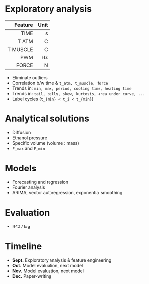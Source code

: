 # Exploratory analysis

| Feature   | Unit |
-----------:|-----:|
| TIME			| s		 |
| T ATM			| C		 |
| T MUSCLE  | C		 |
| PWM				|	Hz	 |
| FORCE			| N		 |

- Eliminate outliers
- Correlation b/w time & `t_atm, t_muscle, force`
- Trends in: `min, max, period, cooling time, heating time`
- Trends in: `tail, belly, skew, kurtosis, area under curve, ...`
- Label cycles (`t_{min} < t_i < t_{min}`)

# Analytical solutions
- Diffusion
- Ethanol pressure
- Specific volume (volume : mass)
- `F_max` and `F_min`

# Models
- Forecasting and regression
- Fourier analysis
- ARIMA, vector autoregression, exponential smoothing

# Evaluation
- R^2 / lag

# Timeline
- __Sept.__ Exploratory analysis & feature engineering
- __Oct.__ Model evaluation, next model
- __Nov.__ Model evaluation, next model
- __Dec.__ Paper-writing
